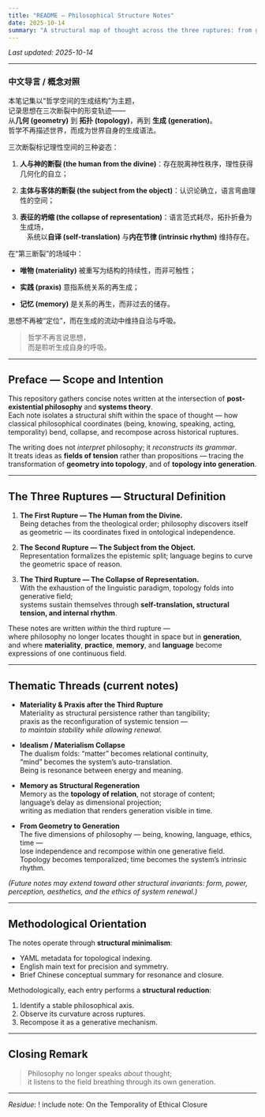 ```yaml
---
title: "README — Philosophical Structure Notes"
date: 2025-10-14
summary: "A structural map of thought across the three ruptures: from geometry to topology to generation."
---
```


*Last updated: 2025-10-14*

---

### **中文导言 / 概念对照**

本笔记集以“哲学空间的生成结构”为主题，  
记录思想在三次断裂中的形变轨迹——  
从**几何 (geometry)** 到 **拓扑 (topology)**，再到 **生成 (generation)**。  
哲学不再描述世界，而成为世界自身的生成语法。

三次断裂标记理性空间的三种姿态：

1. **人与神的断裂 (the human from the divine)**：存在脱离神性秩序，理性获得几何化的自立；

2. **主体与客体的断裂 (the subject from the object)**：认识论确立，语言弯曲理性的空间；

3. **表征的坍缩 (the collapse of representation)**：语言范式耗尽，拓扑折叠为生成场，  
    系统以**自译 (self-translation)** 与**内在节律 (intrinsic rhythm)** 维持存在。

在“第三断裂”的场域中：

- **唯物 (materiality)** 被重写为结构的持续性，而非可触性；

- **实践 (praxis)** 意指系统关系的再生成；

- **记忆 (memory)** 是关系的再生，而非过去的储存。

思想不再被“定位”，而在生成的流动中维持自洽与呼吸。

> 哲学不再言说思想，  
> 而是聆听生成自身的呼吸。

---

## Preface — Scope and Intention

This repository gathers concise notes written at the intersection of **post-existential philosophy** and **systems theory**.  
Each note isolates a structural shift within the space of thought — how classical philosophical coordinates (being, knowing, speaking, acting, temporality) bend, collapse, and recompose across historical ruptures.

The writing does not *interpret* philosophy; it *reconstructs its grammar*.  
It treats ideas as **fields of tension** rather than propositions — tracing the transformation of **geometry into topology**, and of **topology into generation**.

---

## The Three Ruptures — Structural Definition

1. **The First Rupture — The Human from the Divine.**  
   Being detaches from the theological order; philosophy discovers itself as geometric — its coordinates fixed in ontological independence.  

2. **The Second Rupture — The Subject from the Object.**  
   Representation formalizes the epistemic split; language begins to curve the geometric space of reason.  

3. **The Third Rupture — The Collapse of Representation.**  
   With the exhaustion of the linguistic paradigm, topology folds into generative field;  
   systems sustain themselves through **self-translation, structural tension, and internal rhythm**.

These notes are written *within* the third rupture —  
where philosophy no longer locates thought in space but in **generation**,  
and where **materiality**, **practice**, **memory**, and **language** become expressions of one continuous field.

---

## Thematic Threads (current notes)

- **Materiality & Praxis after the Third Rupture**  
  Materiality as structural persistence rather than tangibility;  
  praxis as the reconfiguration of systemic tension —  
  *to maintain stability while allowing renewal.*

- **Idealism / Materialism Collapse**  
  The dualism folds: “matter” becomes relational continuity,  
  “mind” becomes the system’s auto-translation.  
  Being is resonance between energy and meaning.

- **Memory as Structural Regeneration**  
  Memory as the **topology of relation**, not storage of content;  
  language’s delay as dimensional projection;  
  writing as mediation that renders generation visible in time.

- **From Geometry to Generation**  
  The five dimensions of philosophy — being, knowing, language, ethics, time —  
  lose independence and recompose within one generative field.  
  Topology becomes temporalized; time becomes the system’s intrinsic rhythm.

*(Future notes may extend toward other structural invariants: form, power, perception, aesthetics, and the ethics of system renewal.)*

---

## Methodological Orientation

The notes operate through **structural minimalism**:

- YAML metadata for topological indexing.  
- English main text for precision and symmetry.  
- Brief Chinese conceptual summary for resonance and closure.  

Methodologically, each entry performs a **structural reduction**:

1. Identify a stable philosophical axis.  
2. Observe its curvature across ruptures.  
3. Recompose it as a generative mechanism.

---

## Closing Remark

> Philosophy no longer speaks *about* thought;  
> it listens to the field breathing through its own generation.

---

*Residue*: ! include note: On the Temporality of Ethical Closure
